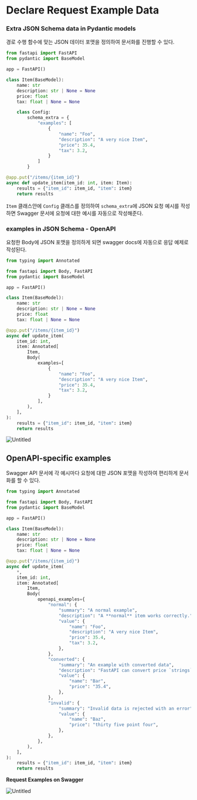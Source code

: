# Declare Request Example Data

### **Extra JSON Schema data in Pydantic models**

경로 수행 함수에 맞는 JSON 데이터 포맷을 정의하여 문서화를 진행할 수 있다.

```python
from fastapi import FastAPI
from pydantic import BaseModel

app = FastAPI()

class Item(BaseModel):
    name: str
    description: str | None = None
    price: float
    tax: float | None = None

    class Config:
        schema_extra = {
            "examples": [
                {
                    "name": "Foo",
                    "description": "A very nice Item",
                    "price": 35.4,
                    "tax": 3.2,
                }
            ]
        }

@app.put("/items/{item_id}")
async def update_item(item_id: int, item: Item):
    results = {"item_id": item_id, "item": item}
    return results
```

`Item` 클래스안에 `Config` 클래스를 정의하여 `schema_extra`에 JSON 요청 예시를 작성하면 Swagger 문서에 요청에 대한 예시를 자동으로 작성해준다.

### **examples in JSON Schema - OpenAPI**

요청한 Body에 JSON 포맷을 정의하게 되면 swagger docs에 자동으로 응답 예제로 작성된다.

```python
from typing import Annotated

from fastapi import Body, FastAPI
from pydantic import BaseModel

app = FastAPI()

class Item(BaseModel):
    name: str
    description: str | None = None
    price: float
    tax: float | None = None

@app.put("/items/{item_id}")
async def update_item(
    item_id: int,
    item: Annotated[
        Item,
        Body(
            examples=[
                {
                    "name": "Foo",
                    "description": "A very nice Item",
                    "price": 35.4,
                    "tax": 3.2,
                }
            ],
        ),
    ],
):
    results = {"item_id": item_id, "item": item}
    return results
```

![Untitled](Declare%20Request%20Example%20Data%20d6f1843c39f74941a4a11aa8211e7979/Untitled.png)

## **OpenAPI-specific examples**

Swagger API 문서에 각 예시마다 요청에 대한 JSON 포맷을 작성하여 편리하게 문서화를 할 수 있다.

```python
from typing import Annotated

from fastapi import Body, FastAPI
from pydantic import BaseModel

app = FastAPI()

class Item(BaseModel):
    name: str
    description: str | None = None
    price: float
    tax: float | None = None

@app.put("/items/{item_id}")
async def update_item(
    *,
    item_id: int,
    item: Annotated[
        Item,
        Body(
            openapi_examples={
                "normal": {
                    "summary": "A normal example",
                    "description": "A **normal** item works correctly.",
                    "value": {
                        "name": "Foo",
                        "description": "A very nice Item",
                        "price": 35.4,
                        "tax": 3.2,
                    },
                },
                "converted": {
                    "summary": "An example with converted data",
                    "description": "FastAPI can convert price `strings` to actual `numbers` automatically",
                    "value": {
                        "name": "Bar",
                        "price": "35.4",
                    },
                },
                "invalid": {
                    "summary": "Invalid data is rejected with an error",
                    "value": {
                        "name": "Baz",
                        "price": "thirty five point four",
                    },
                },
            },
        ),
    ],
):
    results = {"item_id": item_id, "item": item}
    return results
```

**Request Examples on Swagger**

![Untitled](Declare%20Request%20Example%20Data%20d6f1843c39f74941a4a11aa8211e7979/Untitled%201.png)